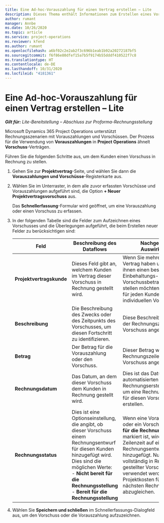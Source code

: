 ```yaml
---
title: Eine Ad-hoc-Vorauszahlung für einen Vertrag erstellen – Lite
description: Dieses Thema enthält Informationen zum Erstellen eines Vorschusses für einen Vertrag nach Bedarf.
author: rumant
manager: Annbe
ms.date: 10/26/2020
ms.topic: article
ms.service: project-operations
ms.reviewer: kfend
ms.author: rumant
ms.openlocfilehash: a6bf02c2e2ab2f3c696b1eab1b92a20272187bf5
ms.sourcegitcommit: f6f86e80dfef15a7b5f9174b55dddf410522f7c8
ms.translationtype: HT
ms.contentlocale: de-DE
ms.lasthandoff: 10/31/2020
ms.locfileid: "4181361"
---
```

# <a name="creating-an-ad-hoc-advance-on-a-contract---lite"></a>Eine Ad-hoc-Vorauszahlung für einen Vertrag erstellen – Lite

_**Gilt für:** Lite-Bereitstellung – Abschluss zur Proforma-Rechnungsstellung_

Microsoft Dynamics 365 Project Operations unterstützt Rechnungsszenarien mit Vorauszahlungen und Vorschüssen. Der Prozess für die Verwendung von **Vorauszahlungen** in **Project Operations** ähnelt **Vorschuss**-Verträgen. 

Führen Sie die folgenden Schritte aus, um dem Kunden einen Vorschuss in Rechnung zu stellen.

1. Gehen Sie zur **Projektvertrag**-Seite, und wählen Sie dann die **Vorauszahlungen und Vorschüsse**-Registerkarte aus.
2. Wählen Sie im Unterraster, in dem alle zuvor erfassten Vorschüsse und Vorauszahlungen aufgeführt sind, die Option **+ Neuer Projektvertragsvorschuss** aus. 

    Das **Schnellerfassung**-Formular wird geöffnet, um eine Vorauszahlung oder einen Vorschuss zu erfassen.
    
3. In der folgenden Tabelle sind die Felder zum Aufzeichnen eines Vorschusses und die Überlegungen aufgeführt, die beim Erstellen neuer Felder zu berücksichtigen sind:

    | Feld | Beschreibung des Dataflows | Nachgelagerte Auswirkungen |
    | --- | --- | --- |
    | **Projektvertragskunde** | Dieses Feld gibt an, welchem Kunden im Vertrag dieser Vorschuss in Rechnung gestellt wird. | Wenn Sie mehrere Kunden im Vertrag haben und jedem von ihnen einen bestimmten Einbehaltungs- oder Vorschussbetrag in Rechnung stellen möchten, erstellen Sie für jeden Kunden einen individuellen Vorschuss. |
    | **Beschreibung** | Die Beschreibung des Zwecks oder des Zeitpunkts des Vorschusses, um diesen Fortschritt zu identifizieren. | Diese Beschreibung wird in der Rechnungszeile für diesen Vorschuss angezeigt. |
    | **Betrag** | Der Betrag für die Vorauszahlung oder den Vorschuss. | Dieser Betrag wird in der Rechnungszeile für diesen Vorschuss angezeigt. |
    | **Rechnungsdatum** | Das Datum, an dem dieser Vorschuss dem Kunden in Rechnung gestellt wird. | Dies ist das Datum für den automatisierten Rechnungserstellungsprozess, um eine Rechnungsposition für diesen Vorschuss zu erstellen. |
    | **Rechnungsstatus** | Dies ist eine Optionseinstellung, die angibt, ob dieser Vorschuss einem Rechnungsentwurf für diesen Kunden hinzugefügt wird. Dies sind die möglichen Werte:</br>- **Nicht bereit für die Rechnungsstellung**</br>- **Bereit für die Rechnungsstellung** | Wenn eine Vorauszahlung oder ein Vorschuss als **Bereit für die Rechnungsstellung** markiert ist, wird dies als Zeilenzeit auf einem Rechnungsentwurf hinzugefügt. Nur ein vollständig in Rechnung gestellter Vorschuss kann verwendet werden, um die Projektkosten für den nächsten Rechnungszeitraum abzugleichen. |

4. Wählen Sie **Speichern und schließen** im Schnellerfassungs-Dialogfeld aus, um den Vorschuss oder die Vorauszahlung aufzuzeichnen.

